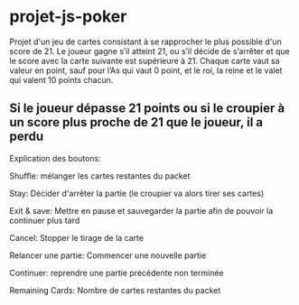 # projet-js-poker
Projet d'un jeu de cartes consistant à se rapprocher le plus possible d'un score de 21.
Le joueur gagne s’il atteint 21, ou s’il décide de s’arrêter et que le score avec la carte suivante est supérieure à 21. Chaque carte vaut sa valeur en point, sauf pour l’As qui vaut 0 point, et le roi, la reine et le valet qui valent 10 points chacun.

Si le joueur dépasse 21 points ou si le croupier à un score plus proche de 21 que le joueur, il a perdu
---------------------------------------------
Explication des boutons:

Shuffle: mélanger les cartes restantes du packet

Stay: Décider d'arrêter la partie (le croupier va alors tirer ses cartes)

Exit & save: Mettre en pause et sauvegarder la partie afin de pouvoir la continuer plus tard

Cancel: Stopper le tirage de la carte

Relancer une partie: Commencer une nouvelle partie

Continuer: reprendre une partie précédente non terminée

Remaining Cards: Nombre de cartes restantes du packet
